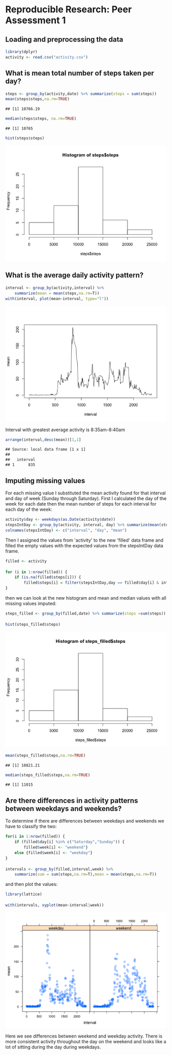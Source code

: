 # Reproducible Research: Peer Assessment 1


## Loading and preprocessing the data


```r
library(dplyr)
activity <- read.csv("activity.csv")
```

## What is mean total number of steps taken per day?

```r
steps <- group_by(activity,date) %>% summarize(steps = sum(steps))
mean(steps$steps,na.rm=TRUE)
```

```
## [1] 10766.19
```

```r
median(steps$steps, na.rm=TRUE)
```

```
## [1] 10765
```

```r
hist(steps$steps)
```

![](PA1_template_files/figure-html/unnamed-chunk-2-1.png) 

## What is the average daily activity pattern?

```r
interval <- group_by(activity,interval) %>% 
    summarize(mean = mean(steps,na.rm=T))
with(interval, plot(mean~interval, type="l"))
```

![](PA1_template_files/figure-html/unnamed-chunk-3-1.png) 

Interval with greatest average activity is 8:35am-8:40am

```r
arrange(interval,desc(mean))[1,1]
```

```
## Source: local data frame [1 x 1]
## 
##   interval
## 1      835
```


## Imputing missing values

For each missing value I substituted the mean activity found for that interval and day of week (Sunday through Saturday). First I calculated the day of the week for each date then the mean number of steps for each interval for each day of the week:

```r
activity$day <- weekdays(as.Date(activity$date))
stepsIntDay <- group_by(activity, interval, day) %>% summarize(mean(steps, na.rm=T))
colnames(stepsIntDay) <- c("interval", "day", "mean")
```
Then I assigned the values from 'activity' to the new 'filled' data frame and filled the empty values with the expected values from the stepsIntDay data frame.


```r
filled <- activity

for (i in 1:nrow(filled)) {
    if (is.na(filled$steps[i])) { 
        filled$steps[i] = filter(stepsIntDay,day == filled$day[i] & interval == filled$interval[i])$mean}
}
```
then we can look at the new histogram and mean and median values with all missing values imputed:


```r
steps_filled <- group_by(filled,date) %>% summarize(steps =sum(steps))

hist(steps_filled$steps)
```

![](PA1_template_files/figure-html/unnamed-chunk-7-1.png) 

```r
mean(steps_filled$steps,na.rm=TRUE)
```

```
## [1] 10821.21
```

```r
median(steps_filled$steps,na.rm=TRUE)
```

```
## [1] 11015
```

## Are there differences in activity patterns between weekdays and weekends?

To determine if there are differences between weekdays and weekends we have to classify the two:


```r
for(i in 1:nrow(filled)) { 
    if (filled$day[i] %in% c("Saturday","Sunday")) { 
        filled$week[i] <- "weekend"} 
    else {filled$week[i] <- "weekday"}
}

intervals <- group_by(filled,interval,week) %>% 
    summarize(sum = sum(steps,na.rm=T),mean = mean(steps,na.rm=T))
```

and then plot the values:

```r
library(lattice)

with(intervals, xyplot(mean~interval|week))
```

![](PA1_template_files/figure-html/unnamed-chunk-9-1.png) 

Here we see differences between weekend and weekday activity. There is more consistent activity throughout the day on the weekend and looks like a lot of sitting during the day during weekdays.
